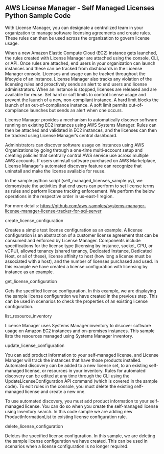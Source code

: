 ## AWS License Manager - Self Managed Licenses Python Sample Code

With License Manager, you can designate a centralized team in your organization to manage software licensing agreements and create rules. These rules can then be used across the organization to govern license usage.

When a new Amazon Elastic Compute Cloud (EC2) instance gets launched, the rules created with License Manager are attached using the console, CLI, or API. Once rules are attached, end users in your organization can launch instances and these can be tracked from dashboards in the License Manager console. Licenses and usage can be tracked throughout the lifecycle of an instance.  License Manager also tracks any violation of the licensing rules and proactively sends an alert to end users and license administrators. When an instance is stopped, licenses are released and are available for reuse. Set hard or soft limits to control license usage and prevent the launch of a new, non-compliant instance. A hard limit blocks the launch of an out-of-compliance instance. A soft limit permits out-of-compliance launches but sends an alert when one occurs.

License Manager provides a mechanism to automatically discover software running on existing EC2 instances using AWS Systems Manager. Rules can then be attached and validated in EC2 instances, and the licenses can then be tracked using  License Manager’s central dashboard.

Administrators can discover software usage on instances using AWS Organizations by going through a one-time multi-account setup and creating policies that centrally control AWS service use across multiple AWS accounts. If users uninstall software purchased on AWS Marketplace, License Manager's automated discovery feature can recognize that uninstall and make the license available for reuse.

In the sample python script (self_managed_licenses_sample.py), we demonstrate the activities that end users can perform to set license terms as rules and perform license tracking enforcement. We perform the below operations in the respective order in us-east-1 region.

For more details: https://github.com/aws-samples/systems-manager-license-manager-license-tracker-for-sql-server 


create_license_configuration

Creates a simple test license configuration as an example. A license configuration is an abstraction of a customer license agreement that can be consumed and enforced by License Manager. Components include specifications for the license type (licensing by instance, socket, CPU, or vCPU), allowed tenancy (shared tenancy, Dedicated Instance, Dedicated Host, or all of these), license affinity to host (how long a license must be associated with a host), and the number of licenses purchased and used. In this example we have created a license configuration with licensing by instance as an example. 

get_license_configuration

Gets the specified license configuration. In this example, we are displaying the sample license configuration we have created in the previous step. This can be used in scenarios to check the properties of an existing license configuration.

list_resource_inventory

License Manager uses Systems Manager inventory to discover software usage on Amazon EC2 instances and on-premises instances. This sample lists the resources managed using Systems Manager inventory.  

update_license_configuration

You can add product information to your self-managed license, and License Manager will track the instances that have those products installed. Automated discovery can be added to a new license set, to an existing self-managed license, or resources in your inventory. Rules for automated discovery can be edited at any time through the CLI using the UpdateLicenseConfiguration API command (which is covered in the sample code). To edit rules in the console, you must delete the existing self-managed license and create a new one.

To use automated discovery, you must add product information to your self-managed license. You can do so when you create the self-managed license using Inventory search. In this code sample we are adding new ProductInformationList to existing license configuration rule. 

delete_license_configuration

Deletes the specified license configuration. In this sample, we are deleting the sample license configuration we have created. This can be used in scenarios when a license configuration is no longer required.

